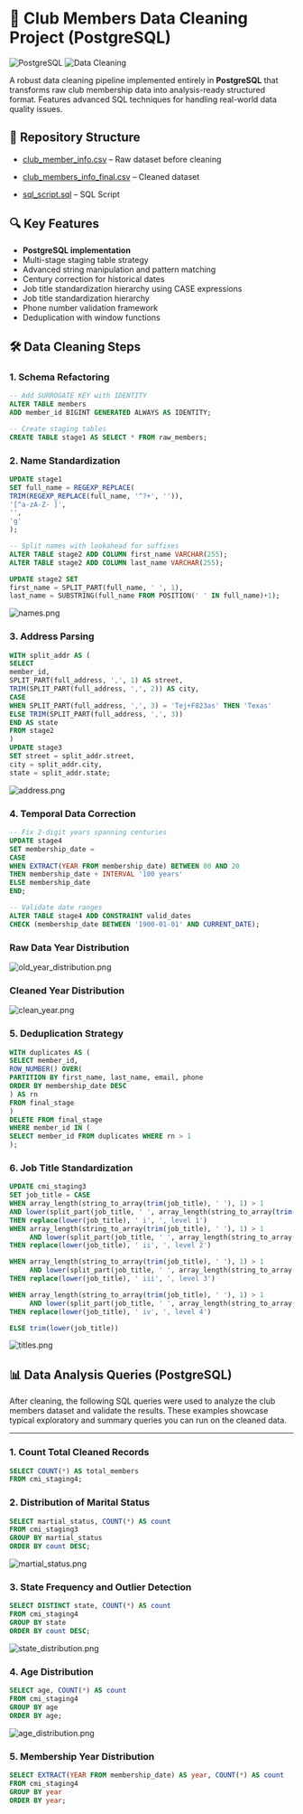 # 🧹 Club Members Data Cleaning Project (PostgreSQL)

![PostgreSQL](https://img.shields.io/badge/PostgreSQL-16+-blue?logo=postgresql)
![Data Cleaning](https://img.shields.io/badge/Data_Cleaning-ETL-orange)

A robust data cleaning pipeline implemented entirely in **PostgreSQL** that transforms raw club membership data into analysis-ready structured format. Features advanced SQL techniques for handling real-world data quality issues.

## 📁 Repository Structure
- [club_member_info.csv](club_member_info.csv) – Raw dataset before cleaning  
  
- [club_members_info_final.csv](club_members_info_final.csv) – Cleaned dataset  
  
- [sql_script.sql](sql_script.sql) – SQL Script

## 🔍 Key Features
- **PostgreSQL implementation**
- Multi-stage staging table strategy
- Advanced string manipulation and pattern matching
- Century correction for historical dates
- Job title standardization hierarchy using CASE expressions
- Job title standardization hierarchy
- Phone number validation framework
- Deduplication with window functions

## 🛠️ Data Cleaning Steps

### 1. Schema Refactoring

```sql
-- Add SURROGATE KEY with IDENTITY
ALTER TABLE members
ADD member_id BIGINT GENERATED ALWAYS AS IDENTITY;

-- Create staging tables
CREATE TABLE stage1 AS SELECT * FROM raw_members;
```

### 2. Name Standardization

```sql
UPDATE stage1
SET full_name = REGEXP_REPLACE(
TRIM(REGEXP_REPLACE(full_name, '^?+', '')),
'[^a-zA-Z- ]',
'',
'g'
);

-- Split names with lookahead for suffixes
ALTER TABLE stage2 ADD COLUMN first_name VARCHAR(255);
ALTER TABLE stage2 ADD COLUMN last_name VARCHAR(255);

UPDATE stage2 SET
first_name = SPLIT_PART(full_name, ' ', 1),
last_name = SUBSTRING(full_name FROM POSITION(' ' IN full_name)+1);
```
![names.png](Screenshots/names.png) 

### 3. Address Parsing
``` sql
WITH split_addr AS (
SELECT
member_id,
SPLIT_PART(full_address, ',', 1) AS street,
TRIM(SPLIT_PART(full_address, ',', 2)) AS city,
CASE
WHEN SPLIT_PART(full_address, ',', 3) = 'Tej+F823as' THEN 'Texas'
ELSE TRIM(SPLIT_PART(full_address, ',', 3))
END AS state
FROM stage2
)
UPDATE stage3
SET street = split_addr.street,
city = split_addr.city,
state = split_addr.state;
```
![address.png](Screenshots/address.png) 
### 4. Temporal Data Correction
```sql
-- Fix 2-digit years spanning centuries
UPDATE stage4
SET membership_date =
CASE
WHEN EXTRACT(YEAR FROM membership_date) BETWEEN 00 AND 20
THEN membership_date + INTERVAL '100 years'
ELSE membership_date
END;

-- Validate date ranges
ALTER TABLE stage4 ADD CONSTRAINT valid_dates
CHECK (membership_date BETWEEN '1900-01-01' AND CURRENT_DATE);

```
###  Raw Data Year Distribution 
![old_year_distribution.png](Screenshots/old_year_distribution.png) 

### Cleaned Year Distribution
![clean_year.png](Screenshots/clean_year.png)

### 5. Deduplication Strategy
```sql
WITH duplicates AS (
SELECT member_id,
ROW_NUMBER() OVER(
PARTITION BY first_name, last_name, email, phone
ORDER BY membership_date DESC
) AS rn
FROM final_stage
)
DELETE FROM final_stage
WHERE member_id IN (
SELECT member_id FROM duplicates WHERE rn > 1
);
```
### 6. Job Title Standardization

``` sql
UPDATE cmi_staging3
SET job_title = CASE
WHEN array_length(string_to_array(trim(job_title), ' '), 1) > 1
AND lower(split_part(job_title, ' ', array_length(string_to_array(trim(job_title), ' '), 1))) = 'i'
THEN replace(lower(job_title), ' i', ', level 1')
WHEN array_length(string_to_array(trim(job_title), ' '), 1) > 1 
     AND lower(split_part(job_title, ' ', array_length(string_to_array(trim(job_title), ' '), 1))) = 'ii'
THEN replace(lower(job_title), ' ii', ', level 2')

WHEN array_length(string_to_array(trim(job_title), ' '), 1) > 1 
     AND lower(split_part(job_title, ' ', array_length(string_to_array(trim(job_title), ' '), 1))) = 'iii'
THEN replace(lower(job_title), ' iii', ', level 3')

WHEN array_length(string_to_array(trim(job_title), ' '), 1) > 1 
     AND lower(split_part(job_title, ' ', array_length(string_to_array(trim(job_title), ' '), 1))) = 'iv'
THEN replace(lower(job_title), ' iv', ', level 4')

ELSE trim(lower(job_title))
```
![titles.png](Screenshots/titles.png)

## 📊 Data Analysis Queries (PostgreSQL)

After cleaning, the following SQL queries were used to analyze the club members dataset and validate the results. These examples showcase typical exploratory and summary queries you can run on the cleaned data.

---

### 1. **Count Total Cleaned Records**
``` sql
SELECT COUNT(*) AS total_members
FROM cmi_staging4;
```


### 2. **Distribution of Marital Status**

```  sql
SELECT martial_status, COUNT(*) AS count
FROM cmi_staging3
GROUP BY martial_status
ORDER BY count DESC;
```
![martial_status.png](Screenshots/martial_status.png)

### 3. **State Frequency and Outlier Detection**
``` sql
SELECT DISTINCT state, COUNT(*) AS count
FROM cmi_staging4
GROUP BY state
ORDER BY count DESC;
```
![state_distribution.png](Screenshots/state_distribution.png)

### 4. **Age Distribution**

``` sql
SELECT age, COUNT(*) AS count
FROM cmi_staging4
GROUP BY age
ORDER BY age;
```
![age_distribution.png](Screenshots/age_distribution.png)
### 5. **Membership Year Distribution**

```sql
SELECT EXTRACT(YEAR FROM membership_date) AS year, COUNT(*) AS count
FROM cmi_staging4
GROUP BY year
ORDER BY year;
```





